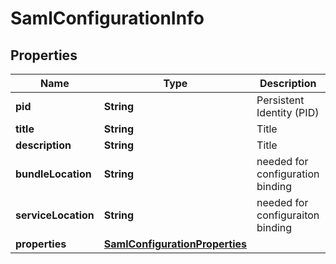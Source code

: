 

# SamlConfigurationInfo

## Properties

Name | Type | Description | Notes
------------ | ------------- | ------------- | -------------
**pid** | **String** | Persistent Identity (PID) |  [optional]
**title** | **String** | Title |  [optional]
**description** | **String** | Title |  [optional]
**bundleLocation** | **String** | needed for configuration binding |  [optional]
**serviceLocation** | **String** | needed for configuraiton binding |  [optional]
**properties** | [**SamlConfigurationProperties**](SamlConfigurationProperties.md) |  |  [optional]



